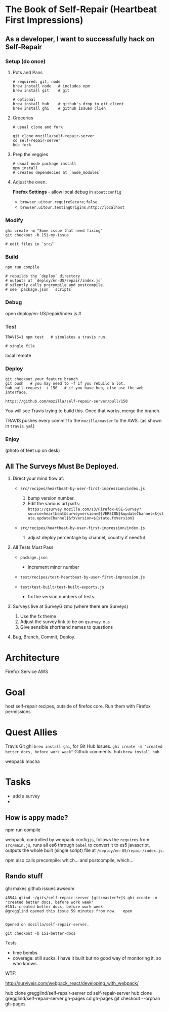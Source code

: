 # The Book of Self-Repair (Heartbeat First Impressions)


## As a developer, I want to successfully hack on Self-Repair

### Setup (do once)

1. Pots and Pans

	```
	# required: git, node
	brew install node   # includes npm
	brew install git    # git
	
	# optional
	brew install hub    # github's drop in git client
	brew install ghi    # github issues clien
	```
	

1. Groceries

	```
	# usual clone and fork
	
	git clone mozilla/self-repair-server
	cd self-repair-server
	hub fork       
	```

1. Prep the veggies

	```
	# usual node package install
	npm install   
	# creates dependecies at `node_modules`
	```

1. Adjust the oven.

	**Firefox Settings** - allow local debug in `about:config`
	
	- `browser.uitour.requireSecure;false`
	- `browser.uitour.testingOrigins;http://localhost`


### Modify 

```
ghi create -m "Some issue that need fixing"  
git checkout -b 151-my-issue

# edit files in `src/`

```

### Build 

```
npm run compile  

# rebuilds the `deploy` directory
# outputs at `deploy/en-US/repair/index.js`
# silently calls precompile and postcompile.  
# see `package.json` `scripts`
```

### Debug

open deploy/en-US/repair/index.js  # 

### Test

```
TRAVIS=1 npm test   # simulates a travis run.

# single file

```

local
remote


### Deploy

```
git checkout your_feature_branch
git push   # you may need to -f if you rebuild a lot.
hub pull-request -i 150   # if you have hub, else use the web interface.

https://github.com/mozilla/self-repair-server/pull/150
```
You will see Travis trying to build this.  Once that works, merge the branch.  


TRAVIS pushes every commit to the `mozilla/master` to the AWS.  (as shown in `travis.yml`)


### Enjoy

(photo of feet up on desk)


## All The Surveys Must Be Deployed.

1. Direct your mind flow at:
	
   - `src/recipes/heartbeat-by-user-first-impression/index.js`
      
      1.  bump version number.
      2.  Edit the various url parts: `https://qsurvey.mozilla.com/s3/Firefox-USE-Survey?source=heartbeat&surveyversion=${VERSION}&updateChannel=${state.updateChannel}&fxVersion=${state.fxVersion}`

   - `src/recipes/heartbeat-by-user-first-impression/index.js`

   	  1. adjust deploy percentage by channel, country if needful

1. All Tests Must Pass

   - `package.json`
      - increment minor number

   - `test/recipes/test-heartbeat-by-user-first-impression.js`
   - `test/test-built/test-built-exports.js`
   		- fix the version numbers of tests.	
1. Surveys live at SurveyGizmo (where there are Surveys)

	1. Use the fx theme
	2. Adjust the survey link to be on `qsurvey.m.o`
	3. Give sensible shorthand names to questions

1. Bug, Branch, Commit, Deploy.


# Architecture

Firefox
Service
AWS

#  Goal

host self-repair recipes, outside of firefox core.  Run them with Firefox permissions


# Quest Allies

Travis
Git 
ghi `brew install ghi`, for Git Hub Issues. 
  `ghi create -m "created better docs, before work week"` 
Github comments.
hub `brew install hub`

webpack
mocha


# Tasks

- add a survey
- 


## How is appy made?

npm run compile

webpack, controlled by webpack.config.js, follows the `requires` from `src/main.js`, runs all es6 through `babel` to convert it to es5 javascript, outputs the whole built (single script) file at `/deploy/en-US/repair/index.js`.


npm also calls precompile: which...
and postcompile, which...

## Rando stuff

ghi makes github issues awseom

```
48544 glind ~/gits/self-repair-server [git:master?+]$ ghi create -m "created better docs, before work week"
#151: created better docs, before work week
@gregglind opened this issue 59 minutes from now.   open


Opened on mozilla/self-repair-server.
```

```
git checkout -b 151-better-docs
```


Tests

- time bombs
- coverage:  still sucks. I have it built but no good way of monitoring it, so who knows.


WTF:

http://survivejs.com/webpack_react/developing_with_webpack/



hub clone gregglind/self-repair-server
cd self-repair-server
hub clone gregglind/self-repair-server gh-pages
cd gh-pages
git checkout --orphan gh-pages







